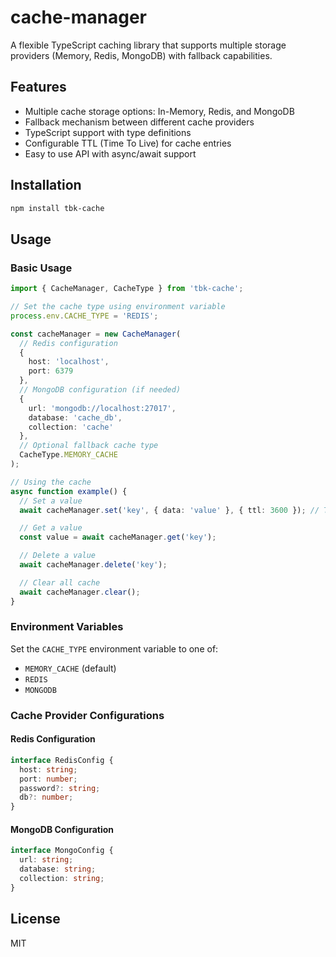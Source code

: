 # cache-manager

A flexible TypeScript caching library that supports multiple storage providers (Memory, Redis, MongoDB) with fallback capabilities.

## Features

- Multiple cache storage options: In-Memory, Redis, and MongoDB
- Fallback mechanism between different cache providers
- TypeScript support with type definitions
- Configurable TTL (Time To Live) for cache entries
- Easy to use API with async/await support

## Installation

```bash
npm install tbk-cache
```

## Usage

### Basic Usage

```typescript
import { CacheManager, CacheType } from 'tbk-cache';

// Set the cache type using environment variable
process.env.CACHE_TYPE = 'REDIS';

const cacheManager = new CacheManager(
  // Redis configuration
  {
    host: 'localhost',
    port: 6379
  },
  // MongoDB configuration (if needed)
  {
    url: 'mongodb://localhost:27017',
    database: 'cache_db',
    collection: 'cache'
  },
  // Optional fallback cache type
  CacheType.MEMORY_CACHE
);

// Using the cache
async function example() {
  // Set a value
  await cacheManager.set('key', { data: 'value' }, { ttl: 3600 }); // TTL in seconds

  // Get a value
  const value = await cacheManager.get('key');

  // Delete a value
  await cacheManager.delete('key');

  // Clear all cache
  await cacheManager.clear();
}
```

### Environment Variables

Set the `CACHE_TYPE` environment variable to one of:
- `MEMORY_CACHE` (default)
- `REDIS`
- `MONGODB`

### Cache Provider Configurations

#### Redis Configuration

```typescript
interface RedisConfig {
  host: string;
  port: number;
  password?: string;
  db?: number;
}
```

#### MongoDB Configuration

```typescript
interface MongoConfig {
  url: string;
  database: string;
  collection: string;
}
```

## License

MIT
